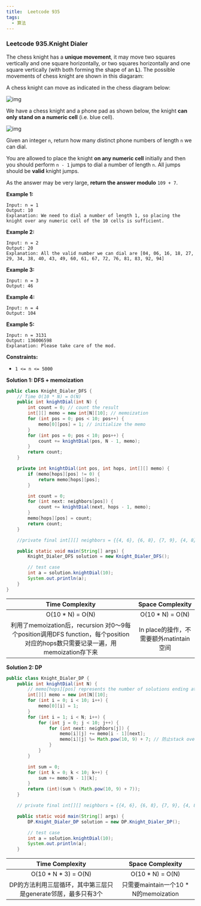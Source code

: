 ```yaml
---
title:  Leetcode 935
tags:
  - 算法
---
```




### Leetcode 935.Knight Dialer

The chess knight has a **unique movement**, it may move two squares vertically and one square horizontally, or two squares horizontally and one square vertically (with both forming the shape of an **L**). The possible movements of chess knight are shown in this diagaram:

A chess knight can move as indicated in the chess diagram below:

![img](https://assets.leetcode.com/uploads/2020/08/18/chess.jpg)

We have a chess knight and a phone pad as shown below, the knight **can only stand on a numeric cell** (i.e. blue cell).

![img](https://assets.leetcode.com/uploads/2020/08/18/phone.jpg)

Given an integer `n`, return how many distinct phone numbers of length `n` we can dial.

You are allowed to place the knight **on any numeric cell** initially and then you should perform `n - 1` jumps to dial a number of length `n`. All jumps should be **valid** knight jumps.

As the answer may be very large, **return the answer modulo** `109 + 7`.

 

**Example 1:**

```
Input: n = 1
Output: 10
Explanation: We need to dial a number of length 1, so placing the knight over any numeric cell of the 10 cells is sufficient.
```

**Example 2:**

```
Input: n = 2
Output: 20
Explanation: All the valid number we can dial are [04, 06, 16, 18, 27, 29, 34, 38, 40, 43, 49, 60, 61, 67, 72, 76, 81, 83, 92, 94]
```

**Example 3:**

```
Input: n = 3
Output: 46
```

**Example 4:**

```
Input: n = 4
Output: 104
```

**Example 5:**

```
Input: n = 3131
Output: 136006598
Explanation: Please take care of the mod.
```

 

**Constraints:**

- `1 <= n <= 5000`



**Solution 1: DFS + memoization**

```java
public class Knight_Dialer_DFS {
    // Time O(10 * N) = O(N)
    public int knightDial(int N) {
        int count = 0; // count the result
        int[][] memo = new int[N][10]; // memoization
        for (int pos = 0; pos < 10; pos++) {
            memo[0][pos] = 1; // initialize the memo
        }
        for (int pos = 0; pos < 10; pos++) {
            count += knightDial(pos, N - 1, memo);
        }
        return count;
    }

    private int knightDial(int pos, int hops, int[][] memo) {
        if (memo[hops][pos] != 0) {
            return memo[hops][pos];
        }

        int count = 0;
        for (int next: neighbors[pos]) {
            count += knightDial(next, hops - 1, memo);
        }
        memo[hops][pos] = count;
        return count;
    }

    //private final int[][] neighbors = {{4, 6}, {6, 8}, {7, 9}, {4, 8}, {0, 3, 9}, {}, {0, 1, 7}, {2, 6}, {1, 3}, {2, 4}};

    public static void main(String[] args) {
        Knight_Dialer_DFS solution = new Knight_Dialer_DFS();

        // test case
        int a = solution.knightDial(10);
        System.out.println(a);
    }
}
```

|                       Time Complexity                        |            Space Complexity             |
| :----------------------------------------------------------: | :-------------------------------------: |
|                       O(10 * N) = O(N)                       |            O(10 * N) = O(N)             |
| 利用了memoization后，recursion 对0～9每个position调用DFS function，每个position对应的hops数只需要记录一遍，用memoization存下来 | In place的操作，不需要额外matintain空间 |



**Solution 2: DP**

```java
public class Knight_Dialer_DP {
    public int knightDial(int N) {
        // memo[hops][pos] represents the number of solutions ending at pos in hops
        int[][] memo = new int[N][10];
        for (int i = 0; i < 10; i++) {
            memo[0][i] = 1;
        }
        for (int i = 1; i < N; i++) {
            for (int j = 0; j < 10; j++) {
                for (int next: neighbors[j]) {
                    memo[i][j] += memo[i - 1][next];
                  	memo[i][j] %= Math.pow(10, 9) + 7; // 防止stack overflow
                }
            }
        }

        int sum = 0;
        for (int k = 0; k < 10; k++) {
            sum += memo[N - 1][k];
        }
        return (int)(sum % (Math.pow(10, 9) + 7));
    }

    // private final int[][] neighbors = {{4, 6}, {6, 8}, {7, 9}, {4, 8}, {0, 3, 9}, {}, {0, 1, 7}, {2, 6}, {1, 3}, {2, 4}};

    public static void main(String[] args) {
        DP.Knight_Dialer_DP solution = new DP.Knight_Dialer_DP();

        // test case
        int a = solution.knightDial(10);
        System.out.println(a);
    }

```

|                       Time Complexity                        |           Space Complexity            |
| :----------------------------------------------------------: | :-----------------------------------: |
|                     O(10 * N * 3) = O(N)                     |           O(10 * N) = O(N)            |
| DP的方法利用三层循环，其中第三层只是generate邻居，最多只有3个 | 只需要maintain一个10 * N的memoization |
